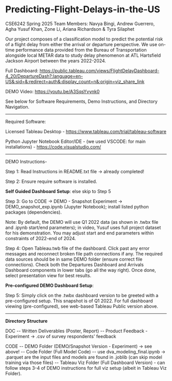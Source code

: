 # Predicting-Flight-Delays-in-the-US
CSE6242 Spring 2025
Team Members: Navya Bingi, Andrew Guerrero, Agha Yusuf Khan, Zone Li, Ariana Richardson & Tyra Silaphet


Our project composes of a classification model to predict the potential risk of a flight delay from either the arrival or departure perspective. We use on-time performance data provided from the Bureau of Transportation alongside local METAR data to study delay phenomenon at ATL Hartsfield Jackson Airport between the years 2022-2024.

Full Dashboard: https://public.tableau.com/views/FlightDelayDashboard-4_20/DepartureDash?:language=en-US&:sid=&:redirect=auth&:display_count=n&:origin=viz_share_link

DEMO Video: https://youtu.be/A3SqsYvynk0

See below for Software Requirements, Demo Instructions, and Directory Navigation.
___________________________________________________________________________________________________________
Required Software: 

Licensed Tableau Desktop - https://www.tableau.com/trial/tableau-software

Python Jupyter Notebook Editor/IDE - (we used VSCODE: for main installations) - https://code.visualstudio.com/ 
_____________________________________________________________________________________________________________

DEMO Instructions- 

Step 1: Read Instructions in README.txt file -> already completed!

Step 2: Ensure require software is installed.  

**Self Guided Dashboard Setup**: else skip to Step 5

Step 3: Go to CODE -> DEMO - Snapshot Experiment -> DEMO_snapshot_exp.ipynb (Jupyter Notebook); install listed python packages (dependencies).

Note: By default, the DEMO will use Q1 2022 data (as shown in .twbx file and .ipynb start/end parameters); in video, Yusuf uses full project dataset for his demonstration. You may adjust start and end parameters within constraints of 2022-end of 2024. 

Step 4: Open Tableau.twb file of the dashboard. Click past any error messages and reconnect broken file path connections if any. The required data sources should be in same DEMO folder (ensure correct file connections). Check both the Departures Dashboard and Arrivals Dashboard components in lower tabs (go all the way right). Once done, select presentation view for best results.  

**Pre-configured DEMO Dashboard Setup**:

Step 5: Simply click on the .twbx dashboard version to be greeted with a pre-configured setup. This snapshot is of Q1 2022. For full dashboard viewing (pre-configured), see web-based Tableau Public version above. 

___________________________________________________________________________________________________

**Directory Structure**

DOC 
-- Written Deliverables (Poster, Report)
-- Product Feedback - Experiment -> .csv of survey respondents' feedback

CODE 
-- DEMO Folder (DEMO/Snapshot Version - Experiment) -> see above!
-- Code Folder (Full Model Code) -- use dva_modeling_final.ipynb -> .parquet are the input files and models are found in .joblib (can skip model training via those files)
-- Tableau Viz Folder (Full Dashboard Version) - can follow steps 3-4 of DEMO instructions for full viz setup (albeit in Tableau Viz Folder). 
